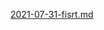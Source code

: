 [2021-07-31-fisrt.md](https://github.com/Damo1924/Damo1924.github.io/files/6910723/2021-07-31-fisrt.md)
